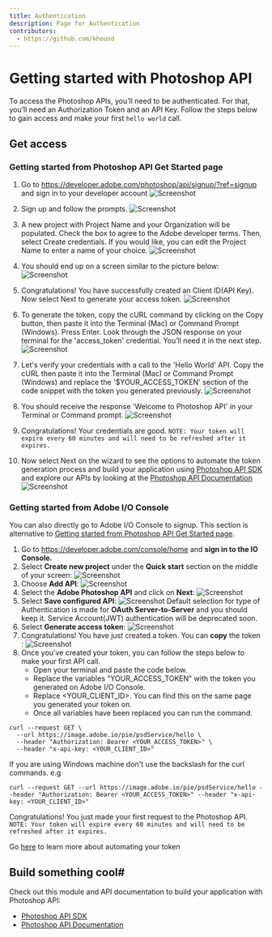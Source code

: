 ```yaml
---
title: Authentication
description: Page for Authentication
contributors:
  - https://github.com/khound
---
```

# Getting started with Photoshop API

To access the Photoshop APIs, you’ll need to be authenticated. For that, you’ll need an Authorization Token and an API Key. Follow the steps below to gain access and make your first `hello world` call.

## Get access
### Getting started from Photoshop API Get Started page

1. Go to https://developer.adobe.com/photoshop/api/signup/?ref=signup and sign in to your developer account
![Screenshot](images/LandingPage.png)

2. Sign up and follow the prompts.
![Screenshot](images/SignUp.png)

3. A new project with Project Name and your Organization will be populated. Check the box to agree to the Adobe developer terms. Then, select Create credentials.
If you would like, you can edit the Project Name to enter a name of your choice.
![Screenshot](images/CreateCredential.png)

4. You should end up on a screen similar to the picture below:
![Screenshot](images/WelcomePSAPI.png)

5. Congratulations! You have successfully created an Client ID(API Key). Now select Next to generate your access token.
![Screenshot](images/GenerateTokenWizard.png)

6. To generate the token, copy the cURL command by clicking on the Copy button, then paste it into the Terminal (Mac) or Command Prompt (Windows). Press Enter. Look through the JSON response on your terminal for the 'access_token' credential. You’ll need it in the next step.
![Screenshot](images/AccessTokenCurlCmd.png)

7. Let's verify your credentials with a call to the 'Hello World' API. Copy the cURL then paste it into the Terminal (Mac) or Command Prompt (Windows) and replace the '$YOUR_ACCESS_TOKEN' section of the code snippet with the token you generated previously.
![Screenshot](images/TestCredential.png)

8. You should receive the response 'Welcome to Photoshop API' in your Terminal or Command prompt.
![Screenshot](images/HelloworldCurlCmd.png)

9. Congratulations! Your credentials are good.
  `NOTE: Your token will expire every 60 minutes and will need to be refreshed after it expires.`

10. Now select Next on the wizard to see the options to automate the token generation process and build your application using [Photoshop API SDK](https://github.com/adobe/adobe-photoshop-api-sdk) and explore our APIs by looking at the [Photoshop API Documentation](../api/)
![Screenshot](images/BuildApp.png)

### Getting started from Adobe I/O Console

You can also directly go to Adobe I/O Console to signup. This section is alternative to [Getting started from Photoshop API Get Started page](#getting-started-from-photoshop-api-get-started-page).
1. Go to https://developer.adobe.com/console/home and **sign in to the IO Console.**
2. Select **Create new project** under the **Quick start** section on the middle of your screen:
![Screenshot](images/CreateNewProjectConsole.png)
3. Choose **Add API**:
![Screenshot](images/AddAPIConsole.png)
4. Select the **Adobe Photoshop API** and click on **Next**:
![Screenshot](images/SelectAPIConsole.png)
5. Select **Save configured API**:
![Screenshot](images/ServicePrincipalConsole.png)
Default selection for type of Authentication is made for **OAuth Server-to-Server** and you should keep it. Service Account(JWT) authentication will be deprecated soon.  
6. Select **Generate access token**:
![Screenshot](images/GenerateAccessTokenFromConsole.png)
7. Congratulations! You have just created a token. You can **copy** the token :
![Screenshot](images/AccessTokenCurlConsole.png)
8. Once you’ve created your token, you can follow the steps below to make your first API call.
   - Open your terminal and paste the code below.
   - Replace the variables "YOUR_ACCESS_TOKEN" with the token you generated on Adobe I/O Console.
   - Replace <YOUR_CLIENT_ID>. You can find this on the same page you generated your token on.
   - Once all variables have been replaced you can run the command.

``` shell
curl --request GET \
  --url https://image.adobe.io/pie/psdService/hello \
  --header "Authorization: Bearer <YOUR_ACCESS_TOKEN>" \
  --header "x-api-key: <YOUR_CLIENT_ID>"
```

If you are using Windows machine don't use the backslash for the curl commands. e.g
``` shell
curl --request GET --url https://image.adobe.io/pie/psdService/hello --header "Authorization: Bearer <YOUR_ACCESS_TOKEN>" --header "x-api-key: <YOUR_CLIENT_ID>"
```
Congratulations! You just made your first request to the Photoshop API.
`NOTE: Your token will expire every 60 minutes and will need to be refreshed after it expires.`

Go [here](https://github.com/AdobeDocs/cis-photoshop-api-docs/blob/main/sample-code/jwt-sample-app/index.js) to learn more about automating your token

## Build something cool#

Check out this module and API documentation to build your application with Photoshop API:
- [Photoshop API SDK](https://github.com/adobe/adobe-photoshop-api-sdk)
- [Photoshop API Documentation](../api/)
